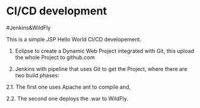 # CI/CD development

#Jenkins&WildFly

This is a simple JSP Hello World CI/CD developement.

1. Eclipse to create a Dynamic Web Project integrated with Git, this upload the whole Project to github.com

2. Jenkins with pipeline that uses Git to get the Project, where there are two build phases:

2.1. The first one uses Apache ant to compile and,

2.2. The second one deploys the .war to WildFly.
